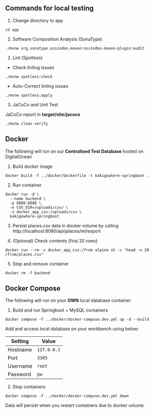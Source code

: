## Commands for local testing
1. Change directory to app
```
cd app
```

2. Software Composition Analysis (SonaType)
```
./mvnw org.sonatype.ossindex.maven:ossindex-maven-plugin:audit   
```

2. Lint (Spotless)

- Check linting issues
```
./mvnw spotless:check
```
- Auto-Correct linting issues
```
./mvnw spotless:apply
```

3. JaCoCo and Unit Test

JaCoCo report in **target/site/jacoco**
```
./mvnw clean verify
```

## Docker

The following will run on our **Centralised Test Database** hosted on DigitalOcean

1. Build docker image
```
docker build -f ../docker/Dockerfile -t kakigowhere-springboot .
```

2. Run container
```
docker run -d \
  --name backend \
  -p 8080:8080 \
  -e CSV_DIR=/uploads/csv/ \
  -v docker_app_csv:/uploads/csv \
  kakigowhere-springboot

```

3. Persist places.csv data in docker volume by calling http://localhost:8080/api/places/ml/export


4. (Optional) Check contents (first 20 rows)
```
docker run --rm -v docker_app_csv:/from alpine sh -c "head -n 20 /from/places.csv"
```

5. Stop and remove container
```
docker rm -f backend
```

## Docker Compose

The following will run on your **OWN** local database container

1. Build and run Springboot + MySQL containers
```
docker compose -f ../docker/docker-compose.dev.yml up -d --build
```

Add and access local database on your workbench using below:

| Setting   | Value       |
|-----------|-------------|
| Hostname  | `127.0.0.1` |
| Port      | `3305`      |
| Username  | `root`      |
| Password  | `pw`        |

2. Stop containers
```
docker compose -f ../docker/docker-compose.dev.yml down
```

Data will persist when you restart containers due to docker volume